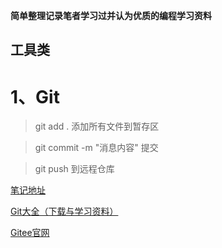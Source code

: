 **简单整理记录笔者学习过并认为优质的编程学习资料**
## 工具类
# 1、Git
> git add .          添加所有文件到暂存区

> git commit -m  "消息内容"     提交

> git push  到远程仓库

[笔记地址](https://mp.weixin.qq.com/s/Bf7uVhGiu47uOELjmC5uXQ)

[Git大全（下载与学习资料）](https://gitee.com/all-about-git)

[Gitee官网](https://gitee.com/)